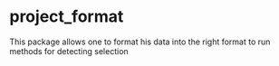 # project_format
This package allows one to format his data into the right format to run methods for detecting selection
